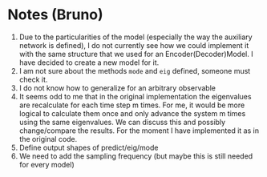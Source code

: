 # Notes (Bruno)

1. Due to the particularities of the model (especially the way the auxiliary network is defined), I do not currently
   see how we could implement it with the same structure that we used for an Encoder(Decoder)Model. I have decided 
   to create a new model for it.
2. I am not sure about the methods `mode` and `eig` defined, someone must check it.
3. I do not know how to generalize for an arbitrary observable 
4. It seems odd to me that in the original implementation the eigenvalues are recalculate for each time step m times.
   For me, it would be more logical to calculate them once and only advance the system m times using the same 
   eigenvalues. We can discuss this and possibly change/compare the results. For the moment I have implemented it as 
   in the original code.
5. Define output shapes of predict/eig/mode
6. We need to add the sampling frequency (but maybe this is still needed for every model)